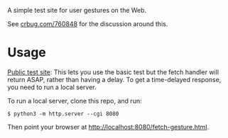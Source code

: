 A simple test site for user gestures on the Web.

See [crbug.com/760848](https://crbug.com/760848) for the discussion around this.

# Usage

[Public test
site](https://mgiuca.github.io/user-gesture-testing/fetch-gesture.html): This
lets you use the basic test but the fetch handler will return ASAP, rather than
having a delay. To get a time-delayed response, you need to run a local server.

To run a local server, clone this repo, and run:

    $ python3 -m http.server --cgi 8080

Then point your browser at
[http://localhost:8080/fetch-gesture.html](http://localhost:8080/fetch-gesture.html).
